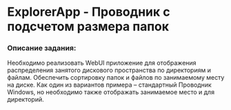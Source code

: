 # ExplorerApp - Проводник с подсчетом размера папок
### Описание задания:
Необходимо реализовать WebUI приложение для отображения распределения занятого дискового пространства по директориям и файлам. Обеспечить сортировку папок и файлов по занимаемому месту на диске.
Как один из вариантов примера – стандартный Проводник Windows, но необходимо также отображать занимаемое место и для директорий.
